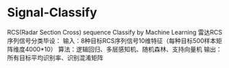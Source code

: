 # Signal-Classify
RCS(Radar Section Cross) sequence Classify by Machine Learning
雷达RCS序列信号分类毕设：
输入：8种目标RCS序列信号10维特征（每种目标500样本矩阵维度4000*10）
算法：逻辑回归、多层感知机、随机森林、支持向量机
输出：所有目标平均识别率、识别混淆矩阵
